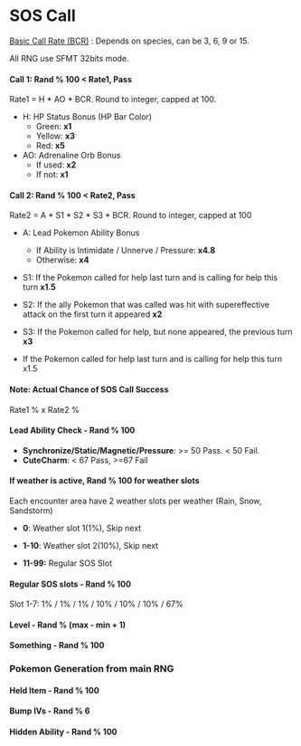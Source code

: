 # SOS Call

[Basic Call Rate (BCR)](BasicCallRate.txt) : Depends on species, can be 3, 6, 9 or 15.

All RNG use SFMT 32bits mode.

#### Call 1: Rand % 100 < Rate1, Pass

Rate1 =  H * AO * BCR. Round to integer, capped at 100.

- H: HP Status Bonus (HP Bar Color)
  - Green: **x1**
  - Yellow: **x3**
  - Red: **x5**
- AO: Adrenaline Orb Bonus
  - If used: **x2**
  - If not: **x1**

#### Call 2: Rand % 100 < Rate2, Pass

Rate2 = A * S1 * S2 * S3 * BCR. Round to integer, capped at 100

- A: Lead Pokemon Ability Bonus
  - If Ability is Intimidate / Unnerve / Pressure: **x4.8**
  - Otherwise: **x4**
- S1: If the Pokemon called for help last turn and is calling for help this turn **x1.5**
- S2: If the ally Pokemon that was called was hit with supereffective attack on the first turn it appeared **x2**
- S3: If the Pokemon called for help, but none appeared, the previous turn **x3**

- If the Pokemon called for help last turn and is calling for help this turn x1.5

#### Note: Actual Chance of SOS Call Success

Rate1 % x Rate2 %

#### Lead Ability Check - Rand % 100

- **Synchronize/Static/Magnetic/Pressure**: >= 50 Pass. < 50 Fail.
- **CuteCharm**: < 67 Pass, >=67 Fail

#### If weather is active, Rand % 100 for weather slots

Each encounter area have 2 weather slots per weather (Rain, Snow, Sandstorm)

- **0**: Weather slot 1(1%), Skip next

- **1-10**: Weather slot 2(10%), Skip next

- **11-99:** Regular SOS Slot

#### Regular SOS slots - Rand % 100
Slot 1-7: 1% / 1% / 1% / 10% / 10% / 10% / 67%

#### Level - Rand % (max - min + 1)

#### Something - Rand % 100

### Pokemon Generation from main RNG

#### Held Item - Rand % 100

#### Bump IVs - Rand % 6

#### Hidden Ability - Rand % 100







